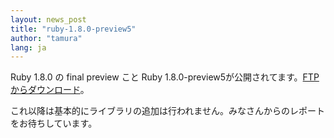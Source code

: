 ```yaml
---
layout: news_post
title: "ruby-1.8.0-preview5"
author: "tamura"
lang: ja
---
```


Ruby 1.8.0 の final preview こと Ruby
1.8.0-preview5が公開されてます。[FTPからダウンロード][1]。

これ以降は基本的にライブラリの追加は行われません。みなさんからのレポートをお待ちしています。



[1]: ftp://ftp.ruby-lang.org/pub/ruby/1.8/ruby-1.8.0-preview5.tar.gz 
